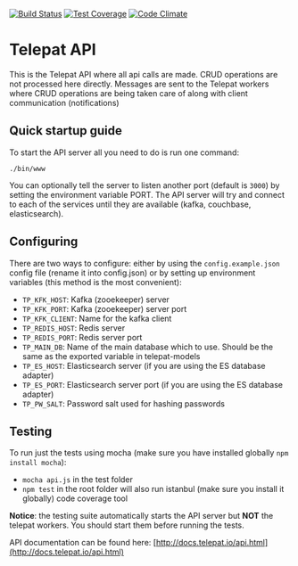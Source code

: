 [![Build Status](https://travis-ci.org/telepat-io/telepat-api.svg)](https://travis-ci.org/telepat-io/telepat-api) [![Test Coverage](https://codeclimate.com/github/telepat-io/telepat-api/badges/coverage.svg)](https://codeclimate.com/github/telepat-io/telepat-api/coverage) [![Code Climate](https://codeclimate.com/github/telepat-io/telepat-api/badges/gpa.svg)](https://codeclimate.com/github/telepat-io/telepat-api)

# Telepat API

This is the Telepat API where all api calls are made. CRUD operations are not processed here directly. Messages are
sent to the Telepat workers where CRUD operations are being taken care of along with client communication (notifications)

## Quick startup guide

To start the API server all you need to do is run one command:

`./bin/www`

You can optionally tell the server to listen another port (default is `3000`) by setting the environment variable PORT.
The API server will try and connect to each of the services until they are available (kafka, couchbase, elasticsearch).

## Configuring

There are two ways to configure: either by using the `config.example.json` config file (rename it into config.json)
or by setting up environment variables (this method is the most convenient):

* `TP_KFK_HOST`: Kafka (zooekeeper) server
* `TP_KFK_PORT`: Kafka (zooekeeper) server port
* `TP_KFK_CLIENT`: Name for the kafka client
* `TP_REDIS_HOST`: Redis server
* `TP_REDIS_PORT`: Redis server port
* `TP_MAIN_DB`: Name of the main database which to use. Should be the same as the exported variable in telepat-models
* `TP_ES_HOST`: Elasticsearch server (if you are using the ES database adapter)
* `TP_ES_PORT`: Elasticsearch server port (if you are using the ES database adapter)
* `TP_PW_SALT`: Password salt used for hashing passwords

## Testing

To run just the tests using mocha (make sure you have installed globally `npm install mocha`):

* `mocha api.js` in the test folder
* `npm test` in the root folder will also run istanbul (make sure you install it globally) code coverage tool

**Notice**: the testing suite automatically starts the API server but **NOT** the telepat workers. You should start them
before running the tests.

API documentation can be found here: [http://docs.telepat.io/api.html](http://docs.telepat.io/api.html)

